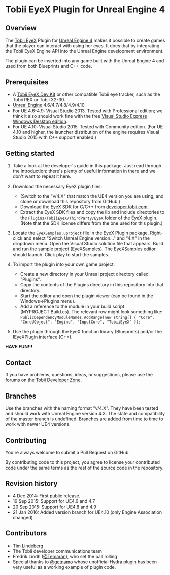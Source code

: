 Tobii EyeX Plugin for Unreal Engine 4
=====================================

Overview
--------
The [Tobii EyeX](http://www.tobii.com/eyex) Plugin for [Unreal Engine 4](https://www.unrealengine.com) 
makes it possible to create games that the player can interact with using her 
eyes. It does that by integrating the Tobii EyeX Engine API into the Unreal 
Engine development environment.

The plugin can be inserted into any game built with the Unreal Engine 4 and
used from both Blueprints and C++ code.

Prerequisites
-------------
* A [Tobii EyeX Dev Kit](http://www.tobii.com/buy-eyex/) or other compatible Tobii eye tracker, such as the Tobii REX or Tobii X2-30.
* [Unreal Engine](https://www.unrealengine.com) 4.6/4.7/4.8/4.9/4.10.
* For UE 4.6-4.9: Visual Studio 2013. Tested with Professional edition; we think it also should work fine with the free  [Visual Studio Express Windows Desktop edition](http://www.visualstudio.com/downloads/download-visual-studio-vs#d-express-windows-desktop).
* For UE 4.10: Visual Studio 2015. Tested with Community edition. (For UE 4.10  and higher, the launcher distribution of the engine requires Visual Studio 2015 with C++ support enabled.)

Getting started
---------------
1. Take a look at the developer's guide in this package. Just read through the
   introduction: there's plenty of useful information in there and we don't
   want to repeat it here.

2. Download the necessary EyeX plugin files:
   - (Switch to the "v/4.X" that match the UE4 version you are using, and clone
     or download this repository from GitHub.)
   - Download the EyeX SDK for C/C++ from [developer.tobii.com](http://developer.tobii.com/downloads). 
   - Extract the EyeX SDK files and copy the lib and include directories to the
     `Plugins/TobiiEyeX/ThirdParty/EyeX` folder of the EyeX plugin. (Note that 
	 the SDK license differs from the one used for this plugin.)

3. Locate the `EyeXSamples.uproject` file in the EyeX Plugin package. Right-
   click and select "Switch Unreal Engine version..." and "4.X" in the dropdown
   menu. Open the Visual Studio solution file that appears. Build and run the 
   sample project (EyeXSamples). The EyeXSamples editor should launch. Click 
   play to start the samples.

4. To import the plugin into your own game project:
   - Create a new directory in your Unreal project directory called "Plugins".
   - Copy the contents of the Plugins directory in this repository into that
     directory.
   - Start the editor and open the plugin viewer (can be found in the
     Windows->Plugins menu).
   - Add a reference to the module in your build script (MYPROJECT.Build.cs).
     The relevant row might look something like:
     `PublicDependencyModuleNames.AddRange(new string[] { "Core", "CoreUObject",
     "Engine", "InputCore", "TobiiEyeX" });`

5. Use the plugin through the EyeX function library (Blueprints) and/or the
   IEyeXPlugin interface (C++).

**HAVE FUN!!!**

Contact
-------
If you have problems, questions, ideas, or suggestions, please use the forums
on the [Tobii Developer Zone](http://developer.tobii.com/).

Branches
--------
Use the branches with the naming format "v/4.X". They have been tested and 
should work with Unreal Engine version 4.X.
The state and compatibility of the master branch is undefined. 
Branches are added from time to time to work with newer UE4 versions.

Contributing
------------
You're always welcome to submit a Pull Request on GitHub.

By contributing code to this project, you agree to license your contributed code
under the same terms as the rest of the source code in the repository.

Revision history
----------------
* 4 Dec 2014: First public release.
* 19 Sep 2015: Support for UE4.6 and 4.7
* 20 Sep 2015: Support for UE4.8 and 4.9
* 21 Jan 2016: Added version branch for UE4.10 (only Engine Association changed)

Contributors
------------
* Tim Lindeberg  
* The Tobii developer communications team  
* Fredrik Lindh ([@Temaran](https://github.com/Temaran)), who set the ball rolling  
* Special thanks to [@getnamo](https://github.com/getnamo) whose unofficial Hydra plugin has been very useful
as a working example of plugin code.
